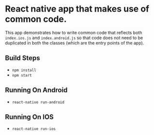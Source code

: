 # React native app that makes use of common code.

This app demonstrates how to write common code that reflects both `index.ios.js` and `index.android.js` so that code does not need to be duplicated in both the classes (which are the entry points of the app).

## Build Steps

* `npm install`
* `npm start`

## Running On Android

* `react-native run-android`

## Running On IOS

* `react-native run-ios`
